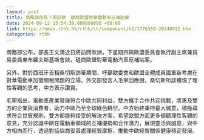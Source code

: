 ```yaml
---
layout: post
title: 商務部部長下周訪歐　磋商歐盟對華電動車反補貼案
date: 2024-09-12 15:54:39.000000000 +08:00
link: https://news.rthk.hk/rthk/ch/component/k2/1770359-20240912.htm
categories: rthk
---
```


商務部公布，部長王文濤近日將訪問歐洲，下星期四與歐盟委員會執行副主席兼貿易委員東布羅夫斯基斯會談，磋商歐盟對華電動汽車反補貼案。

另外，對於西班牙首相桑切斯訪華期間，呼籲歐委會和歐盟全體成員國重新考慮在對華電動車加徵關稅問題的立場。外交部發言人毛寧回應說，桑切斯所談體現了理性客觀的思考，中方表示讚賞。

毛寧指出，電動車產業發展符合中歐共同利益，雙方攜手合作共迎挑戰，將惠及雙方的企業與消費者，助力中歐乃至全球綠色轉型。中方始終秉持最大誠意，積極尋求符合世貿規則、雙方都能夠接受的解決方案，希望歐盟方面更多傾聽理性客觀的意見，充分認識中歐在電動車領域的互補優勢和合作潛力，展現靈活與誠意，與中方相向而行，透過對話協商妥善處理經貿摩擦，推動中歐經貿關係健康穩定發展。
